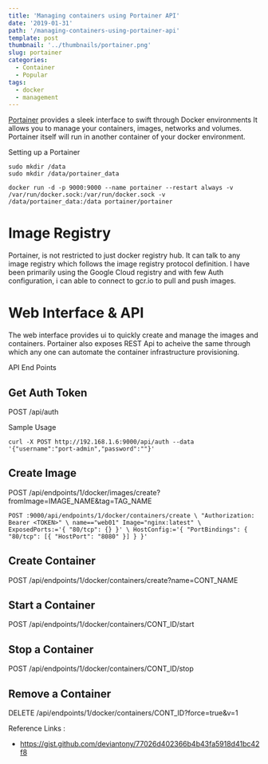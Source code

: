 ```yaml
---
title: 'Managing containers using Portainer API'
date: '2019-01-31'
path: '/managing-containers-using-portainer-api'
template: post
thumbnail: '../thumbnails/portainer.png'
slug: portainer
categories:
  - Container
  - Popular
tags:
  - docker
  - management
---
```

[Portainer](https://www.portainer.io) provides a sleek interface to swift through Docker environments It allows you to manage your containers, images, networks and volumes. Portainer itself will run in another container of your docker environment.

Setting up a Portainer

```
sudo mkdir /data
sudo mkdir /data/portainer_data

docker run -d -p 9000:9000 --name portainer --restart always -v /var/run/docker.sock:/var/run/docker.sock -v /data/portainer_data:/data portainer/portainer

```

# Image Registry

Portainer, is not restricted to just docker registry hub. It can talk to any image registry which follows the image registry protocol definition. I have been primarily using the Google Cloud registry and with few Auth configuration, i can able to connect to gcr.io to pull and push images.

# Web Interface & API

The web interface provides ui to quickly create and manage the images and containers. Portainer also exposes REST Api to acheive the same through which any one can automate the container infrastructure provisioning.

API End Points

## Get Auth Token

POST /api/auth

Sample Usage

```
curl -X POST http://192.168.1.6:9000/api/auth --data '{"username":"port-admin","password":""}'
```

## Create Image

POST /api/endpoints/1/docker/images/create?fromImage=IMAGE_NAME&tag=TAG_NAME

```
POST :9000/api/endpoints/1/docker/containers/create \ "Authorization: Bearer <TOKEN>" \ name=="web01" Image="nginx:latest" \ ExposedPorts:='{ "80/tcp": {} }' \ HostConfig:='{ "PortBindings": { "80/tcp": [{ "HostPort": "8080" }] } }'

```

## Create Container

POST /api/endpoints/1/docker/containers/create?name=CONT_NAME

## Start a Container

POST /api/endpoints/1/docker/containers/CONT_ID/start

## Stop a Container

POST /api/endpoints/1/docker/containers/CONT_ID/stop

## Remove a Container

DELETE /api/endpoints/1/docker/containers/CONT_ID?force=true&v=1

Reference Links :

- https://gist.github.com/deviantony/77026d402366b4b43fa5918d41bc42f8
